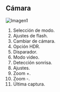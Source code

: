 ## Cámara

![Imagen1](http://static.energysistem.com/images/manuals/39594/53738e5448727.jpg)


1. Selección de modo.
2. Ajustes de flash.
3. Cambiar de cámara.
4. Opción HDR.
5. Disparador.
6. Modo video.
7. Detección sonrisa.
8. Ajustes.
9. Zoom +.
10. Zoom -.
11. Última captura.
